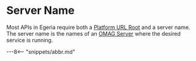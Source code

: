 <!-- SPDX-License-Identifier: CC-BY-4.0 -->
<!-- Copyright Contributors to the ODPi Egeria project. -->

# Server Name

Most APIs in Egeria require both a [Platform URL Root](platform-url-root.md)
and a server name.  The server name is the names of an [OMAG Server](omag-server.md)
where the desired service is running.


---8<-- "snippets/abbr.md"